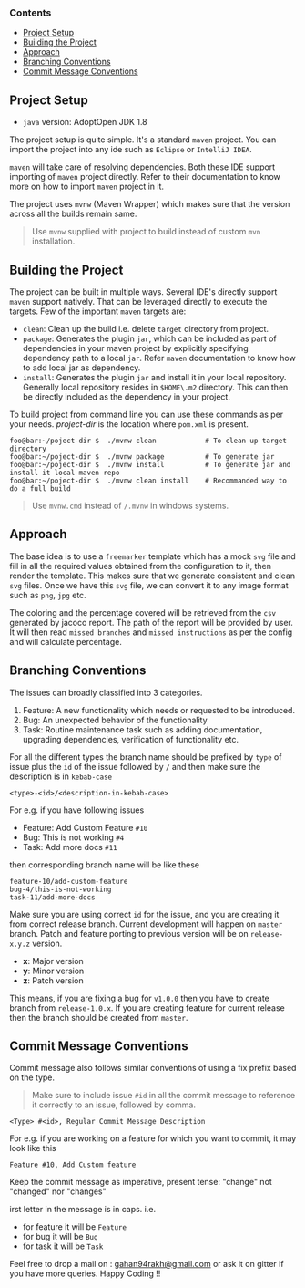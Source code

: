 ### Contents
- [Project Setup](#project-setup)
- [Building the Project](#building-the-project)
- [Approach](#approach)
- [Branching Conventions](#branching-conventions)
- [Commit Message Conventions](#commit-message-conventions)

## Project Setup
* `java` version: AdoptOpen JDK 1.8

The project setup is quite simple. It's a standard `maven` project.
You can import the project into any ide such as `Eclipse` or `IntelliJ IDEA`.

`maven` will take care of resolving dependencies.
Both these IDE support importing of `maven` project directly.
Refer to their documentation to know more on how to import `maven` project in it.

The project uses `mvnw` (Maven Wrapper) which makes sure that the version across all the
builds remain same.

> Use `mvnw` supplied with project to build instead of custom `mvn` installation.

## Building the Project
The project can be built in multiple ways. Several IDE's directly support `maven` support natively.
That can be leveraged directly to execute the targets. Few of the important `maven` targets are:
* `clean`: Clean up the build i.e. delete `target` directory from project.
* `package`: Generates the plugin `jar`, which can be included as part of dependencies in your maven
project by explicitly specifying dependency path to a local `jar`.
Refer `maven` documentation to know how to add local jar as dependency.
* `install`: Generates the plugin `jar` and install it in your local repository. Generally local repository
resides in `$HOME\.m2` directory. This can then be directly included as the dependency in your project.

To build project from command line you can use these commands as per your needs.
*project-dir* is the location where `pom.xml` is present.
```console
foo@bar:~/poject-dir $  ./mvnw clean            # To clean up target directory
foo@bar:~/poject-dir $  ./mvnw package          # To generate jar
foo@bar:~/poject-dir $  ./mvnw install          # To generate jar and install it local maven repo
foo@bar:~/poject-dir $  ./mvnw clean install    # Recommanded way to do a full build
```
> Use `mvnw.cmd` instead of `/.mvnw` in windows systems.


## Approach
The base idea is to use a `freemarker` template which has a mock `svg` file and
fill in all the required values obtained from the configuration to it, then render the
template. This makes sure that we generate consistent and clean `svg` files.
Once we have this `svg` file, we can convert it to any image format such as `png`, `jpg`
etc.

The coloring and the percentage covered will be retrieved from the `csv` generated by
jacoco report. The path of the report will be provided by user. It will then read
`missed branches` and `missed instructions` as per the config and will calculate percentage.


## Branching Conventions
The issues can broadly classified into 3 categories.
1. Feature: A new functionality which needs or requested to be introduced.
2. Bug: An unexpected behavior of the functionality
3. Task: Routine maintenance task such as adding documentation, upgrading dependencies, verification of functionality etc.

For all the different types the branch name should be prefixed by `type` of issue plus the `id` of the issue
followed by `/` and then make sure the description is in `kebab-case`

```
<type>-<id>/<description-in-kebab-case>
```

For e.g. if you have following issues
* Feature: Add Custom Feature `#10`
* Bug: This is not working `#4`
* Task: Add more docs `#11`

then corresponding branch name will be like these

```
feature-10/add-custom-feature
bug-4/this-is-not-working
task-11/add-more-docs
```

Make sure you are using correct `id` for the issue, and you are creating it from correct release branch.
Current development will happen on `master` branch.
Patch and feature porting to previous version will be on `release-x.y.z` version.
* **x**: Major version
* **y**: Minor version
* **z**: Patch version

This means, if you are fixing a bug for `v1.0.0` then you have to create branch from `release-1.0.x`.
If you are creating feature for current release then the branch should be created from `master`.

## Commit Message Conventions
Commit message also follows similar conventions of using a fix prefix based on the type.
> Make sure to include issue `#id` in all the commit message to reference it correctly to an issue, followed by comma.

```
<Type> #<id>, Regular Commit Message Description
```

For e.g. if you are working on a feature for which you want to commit,
it may look like this

```
Feature #10, Add Custom feature
```

Keep the commit message as imperative, present tense: "change" not "changed" nor "changes"

irst letter in the message is in caps. i.e.
* for feature it will be `Feature`
* for bug it will be `Bug`
* for task it will be `Task`

Feel free to drop a mail on : gahan94rakh@gmail.com or ask it on gitter if you have more queries.
Happy Coding !!

